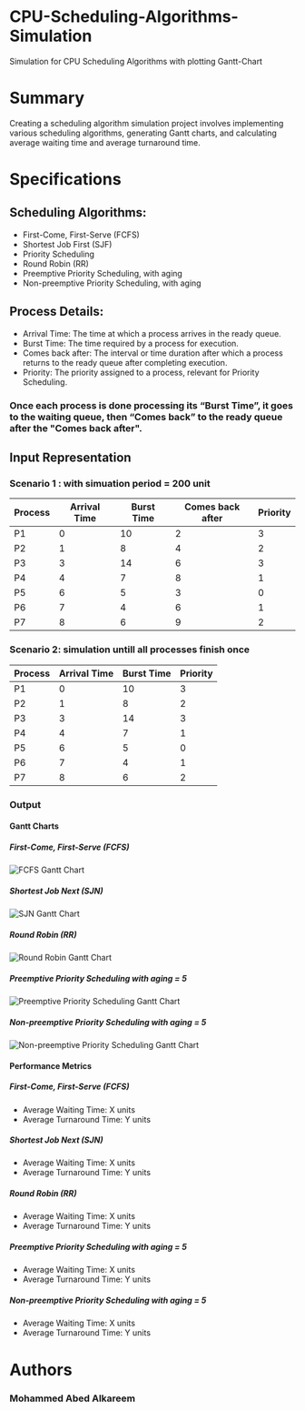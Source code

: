 # CPU-Scheduling-Algorithms-Simulation
Simulation for CPU Scheduling Algorithms with plotting Gantt-Chart

# Summary

Creating a scheduling algorithm simulation project involves implementing various scheduling algorithms, generating Gantt charts, and calculating average waiting time and average turnaround time.

# Specifications
## Scheduling Algorithms:

- First-Come, First-Serve (FCFS)
- Shortest Job First (SJF)
- Priority Scheduling
- Round Robin (RR)
- Preemptive Priority Scheduling, with aging
- Non-preemptive Priority Scheduling, with aging

## Process Details:

- Arrival Time: The time at which a process arrives in the ready queue.
- Burst Time: The time required by a process for execution.
- Comes back after: The interval or time duration after which a process returns to the ready queue after completing execution.
- Priority: The priority assigned to a process, relevant for Priority Scheduling.
### Once each process is done processing its “Burst Time”, it goes to the waiting queue, then “Comes back” to the ready queue after the "Comes back after".

## Input Representation
### Scenario 1 : with simuation period = 200 unit
| Process | Arrival Time | Burst Time | Comes back after | Priority |
|---------|--------------|------------|-------------------|----------|
| P1      | 0            | 10         | 2                 | 3        |
| P2      | 1            | 8          | 4                 | 2        |
| P3      | 3            | 14         | 6                 | 3        |
| P4      | 4            | 7          | 8                 | 1        |
| P5      | 6            | 5          | 3                 | 0        |
| P6      | 7            | 4          | 6                 | 1        |
| P7      | 8            | 6          | 9                 | 2        |


### Scenario 2: simulation untill all processes finish once
| Process | Arrival Time | Burst Time |  Priority |
|---------|--------------|------------|----------|
| P1      | 0            | 10         | 3        |
| P2      | 1            | 8          |  2        |
| P3      | 3            | 14         |  3        |
| P4      | 4            | 7          |  1        |
| P5      | 6            | 5          |  0        |
| P6      | 7            | 4          | 1        |
| P7      | 8            | 6          |  2        |



### Output

#### Gantt Charts

##### First-Come, First-Serve (FCFS)

![FCFS Gantt Chart](link/to/fcfs_gantt_chart.png)

##### Shortest Job Next (SJN)

![SJN Gantt Chart](link/to/sjn_gantt_chart.png)


##### Round Robin (RR)

![Round Robin Gantt Chart](link/to/rr_gantt_chart.png)

##### Preemptive Priority Scheduling with aging = 5

![Preemptive Priority Scheduling Gantt Chart](link/to/priority_gantt_chart.png)

##### Non-preemptive Priority Scheduling with aging = 5

![Non-preemptive Priority Scheduling Gantt Chart](link/to/priority_gantt_chart.png)

#### Performance Metrics

##### First-Come, First-Serve (FCFS)

- Average Waiting Time: X units
- Average Turnaround Time: Y units

##### Shortest Job Next (SJN)

- Average Waiting Time: X units
- Average Turnaround Time: Y units

##### Round Robin (RR)

- Average Waiting Time: X units
- Average Turnaround Time: Y units

##### Preemptive Priority Scheduling with aging = 5

- Average Waiting Time: X units
- Average Turnaround Time: Y units

##### Non-preemptive Priority Scheduling with aging = 5

- Average Waiting Time: X units
- Average Turnaround Time: Y units
  
# Authors

### Mohammed Abed Alkareem

